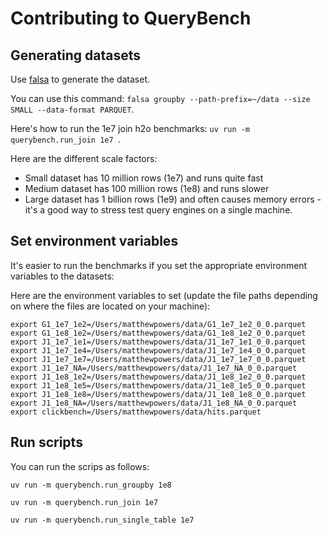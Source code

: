 # Contributing to QueryBench

## Generating datasets

Use [falsa](https://github.com/mrpowers-io/falsa) to generate the dataset.

You can use this command: `falsa groupby --path-prefix=~/data --size SMALL --data-format PARQUET`.

Here's how to run the 1e7 join h2o benchmarks: `uv run -m querybench.run_join 1e7 `.

Here are the different scale factors:

* Small dataset has 10 million rows (1e7) and runs quite fast
* Medium dataset has 100 million rows (1e8) and runs slower
* Large dataset has 1 billion rows (1e9) and often causes memory errors - it's a good way to stress test query engines on a single machine.

## Set environment variables

It's easier to run the benchmarks if you set the appropriate environment variables to the datasets:

Here are the environment variables to set (update the file paths depending on where the files are located on your machine):

```
export G1_1e7_1e2=/Users/matthewpowers/data/G1_1e7_1e2_0_0.parquet
export G1_1e8_1e2=/Users/matthewpowers/data/G1_1e8_1e2_0_0.parquet
export J1_1e7_1e1=/Users/matthewpowers/data/J1_1e7_1e1_0_0.parquet
export J1_1e7_1e4=/Users/matthewpowers/data/J1_1e7_1e4_0_0.parquet
export J1_1e7_1e7=/Users/matthewpowers/data/J1_1e7_1e7_0_0.parquet
export J1_1e7_NA=/Users/matthewpowers/data/J1_1e7_NA_0_0.parquet
export J1_1e8_1e2=/Users/matthewpowers/data/J1_1e8_1e2_0_0.parquet
export J1_1e8_1e5=/Users/matthewpowers/data/J1_1e8_1e5_0_0.parquet
export J1_1e8_1e8=/Users/matthewpowers/data/J1_1e8_1e8_0_0.parquet
export J1_1e8_NA=/Users/matthewpowers/data/J1_1e8_NA_0_0.parquet
export clickbench=/Users/matthewpowers/data/hits.parquet
```

## Run scripts

You can run the scrips as follows:

```
uv run -m querybench.run_groupby 1e8
```

```
uv run -m querybench.run_join 1e7
```

```
uv run -m querybench.run_single_table 1e7
```
